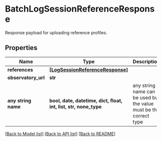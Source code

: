 # BatchLogSessionReferenceResponse

Response payload for uploading reference profiles.

## Properties
Name | Type | Description | Notes
------------ | ------------- | ------------- | -------------
**references** | [**[LogSessionReferenceResponse]**](LogSessionReferenceResponse.md) |  | [optional] 
**observatory_url** | **str** |  | [optional] 
**any string name** | **bool, date, datetime, dict, float, int, list, str, none_type** | any string name can be used but the value must be the correct type | [optional]

[[Back to Model list]](../README.md#documentation-for-models) [[Back to API list]](../README.md#documentation-for-api-endpoints) [[Back to README]](../README.md)


